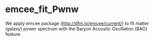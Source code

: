 # emcee_fit_Pwnw
We apply emcee package (http://dfm.io/emcee/current/) to fit matter (galaxy) power spectrum with the Baryon Acoustic Oscillation (BAO) feature.
